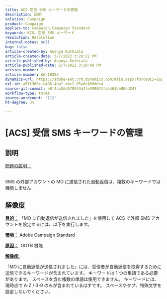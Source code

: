```yaml
---
title: ACS 受信 SMS キーワードの管理
description: 説明
solution: Campaign
product: Campaign
applies-to: Campaign,Campaign Standard
keywords: KCS、受信 SMS キーワード
resolution: Resolution
internal-notes: null
bug: false
article-created-by: Ananya Kuthiala
article-created-date: 5/7/2022 3:28:22 PM
article-published-by: Ananya Kuthiala
article-published-date: 5/7/2022 3:29:49 PM
version-number: 1
article-number: KA-19395
dynamics-url: https://adobe-ent.crm.dynamics.com/main.aspx?forceUCI=1&pagetype=entityrecord&etn=knowledgearticle&id=db744753-1ace-ec11-a7b5-0022480a8e40
exl-id: a57f368c-c486-4baf-abc2-85a0c456ddc4
source-git-commit: e8f4ca2dd578944d4fe399074fab461de88ad247
workflow-type: tm+mt
source-wordcount: '112'
ht-degree: 3%

---
```


# [ACS] 受信 SMS キーワードの管理

## 説明

<u>問題の説明：</u>

<br>SMS の外部アカウントの MO に送信された自動返信は、複数のキーワードでは機能しません

## 解像度


<b><u>目的：</u></b> 「MO に自動返信が送信されました」を使用して ACS で外部 SMS アカウントを設定するには、以下を実行します。

<b><u>環境：</u></b> Adobe Campaign Standard

<b><u>原因：</u></b>  OOTB 機能

<b><u>解像度:</u></b>

「MO に自動返信が送信されました」には、受信者が自動返信を取得するために送信できるキーワードが含まれています。 キーワードは 1 つの単語である必要があります。 スペースを含む複数の単語は使用できません。 キーワードには、現時点で A-Z / 0-9 のみが含まれているはずです。 スペースやタブ、特殊文字を設定しないでください。
